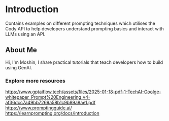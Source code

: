 # Introduction 
Contains examples on different prompting techniques which utilises the Cody API to help developers understand prompting basics and interact with LLMs using an API. 

## About Me 

Hi, I'm Moshin, I share practical tutorials that teach developers how to build using GenAI. 

### Explore more resources
https://www.gptaiflow.tech/assets/files/2025-01-18-pdf-1-TechAI-Goolge-whitepaper_Prompt%20Engineering_v4-af36dcc7a49bb7269a58b1c9b89a8ae1.pdf  
https://www.promptingguide.ai/  
https://learnprompting.org/docs/introduction  

